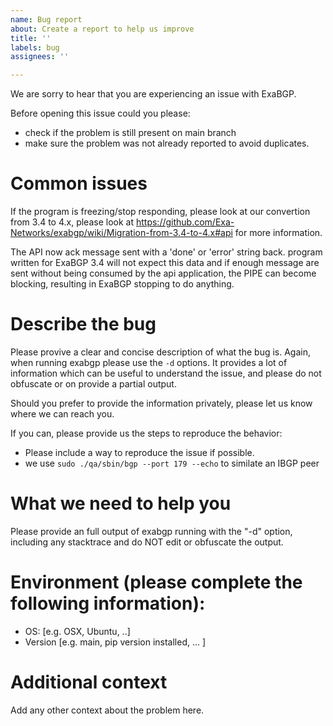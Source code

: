 ```yaml
---
name: Bug report
about: Create a report to help us improve
title: ''
labels: bug
assignees: ''

---
```


We are sorry to hear that you are experiencing an issue with ExaBGP.

Before opening this issue could you please:
 - check if the problem is still present on main branch
 - make sure the problem was not already reported to avoid duplicates.

# Common issues

If the program is freezing/stop responding, please look at our convertion from 3.4 to 4.x, please look at https://github.com/Exa-Networks/exabgp/wiki/Migration-from-3.4-to-4.x#api for more information.

The API now ack message sent with a 'done' or 'error' string back. program written for ExaBGP 3.4 will not expect this data and if enough message are sent without being consumed by the api application, the PIPE can become blocking, resulting in ExaBGP stopping to do anything.

# Describe the bug

Please provive a clear and concise description of what the bug is. Again, when running exabgp please use the `-d` options.
It provides a lot of information which can be useful to understand the issue, and please do not obfuscate or on provide a partial output.

Should you prefer to provide the information privately, please let us know where we can reach you.

If you can, please provide us the steps to reproduce the behavior:
- Please include a way to reproduce the issue if possible.
- we use `sudo ./qa/sbin/bgp --port 179 --echo` to similate an IBGP peer

# What we need to help you

Please provide an full output of exabgp running with the "-d" option, including any stacktrace and do NOT edit or obfuscate the output.

# Environment (please complete the following information):

 - OS: [e.g. OSX, Ubuntu, ..]
 - Version [e.g. main, pip version installed, ... ]

# Additional context

Add any other context about the problem here.

